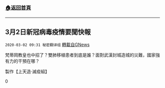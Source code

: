 ###  [:house:返回首頁](https://github.com/ourhimalayas/txt)
---

## 3月2日新冠病毒疫情要聞快報
`2020-03-02 09:31 秘密翻译组` [轉載自GNews](https://gnews.org/zh-hant/129727/)

梵蒂岡教皇也中招了？雙肺移植患者到底是誰？面對武漢封城造城的災難，國家強有力的干預在哪？



製作【上天造·滅疫組】

0
